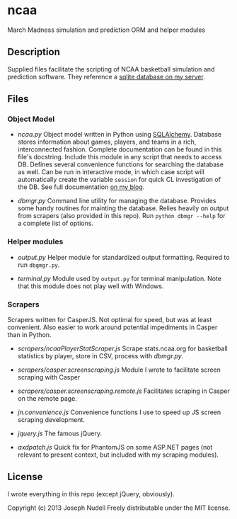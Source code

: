# ncaa

March Madness simulation and prediction ORM and helper modules

## Description

Supplied files facilitate the scripting of NCAA basketball simulation and
prediction software. They reference a [sqlite database on my server](http://joenoodles.com/data/ncaa.db "college basketball database").

## Files

### Object Model

+ _ncaa.py_     Object model written in Python using [SQLAlchemy](http://www.sqlalchemy.org/ "SQLAlchemy -- ORM databases in Python"). Database stores information about games, players, and teams in a rich, interconnected fashion. Complete documentation can be found in this file's docstring. Include this module in any script that needs to access DB. Defines several convenience functions for searching the database as well. Can be run in interactive mode, in which case script will automatically create the variable `session` for quick CL investigation of the DB. See full documentation [on my blog](http://joenoodles.com/).

+ _dbmgr.py_    Command line utility for managing the database. Provides some handy routines for mainting the database. Relies heavily on output from scrapers (also provided in this repo). Run `python dbmgr --help` for a complete list of options.

### Helper modules

+ _output.py_   Helper module for standardized output formatting. Required to run `dbgmgr.py`.

+ _terminal.py_ Module used by `output.py` for terminal manipulation. Note that this module does not play well with Windows.

### Scrapers

Scrapers written for CasperJS. Not optimal for speed, but was at least convenient. Also easier to work around potential impediments in Casper than in Python.

+ _scrapers/ncaaPlayerStatScraper.js_   Scrape stats.ncaa.org for basketball statistics by player, store in CSV, process with _dbmgr.py_.

+ _scrapers/casper.screenscraping.js_   Module I wrote to facilitate screen scraping with Casper

+ _scrapers/casper.screenscraping.remote.js_    Facilitates scraping in Casper on the remote page.

+ _jn.convenience.js_   Convenience functions I use to speed up JS screen scraping development.

+ _jquery.js_   The famous jQuery.

+ _axdpatch.js_ Quick fix for PhantomJS on some ASP.NET pages (not relevant to present context, but included with my scraping modules).

## License

I wrote everything in this repo (except jQuery, obviously).

Copyright (c) 2013 Joseph Nudell
Freely distributable under the MIT license.
